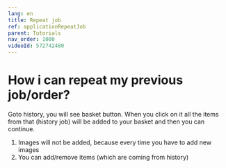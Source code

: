 ```yaml
---
lang: en
title: Repeat job
ref: applicationRepeatJob
parent: Tutorials
nav_order: 1000
videoId: 572742480
---
```


# How i can repeat my previous job/order?
Goto history, you will see basket button. When you click on it all the items from that (history job) will be added to your basket and then you can continue.
1. Images will not be added, because every time you have to add new images
1. You can add/remove items (which are coming from history)